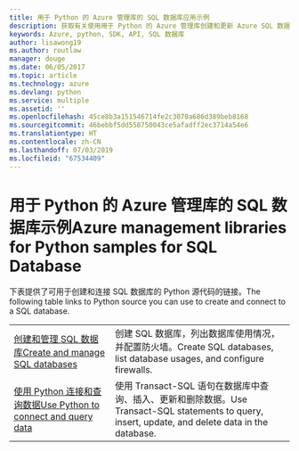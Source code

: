 ```yaml
---
title: 用于 Python 的 Azure 管理库的 SQL 数据库应用示例
description: 获取有关使用用于 Python 的 Azure 管理库创建和更新 Azure SQL 数据库的示例代码
keywords: Azure, python, SDK, API, SQL 数据库
author: lisawong19
ms.author: routlaw
manager: douge
ms.date: 06/05/2017
ms.topic: article
ms.technology: azure
ms.devlang: python
ms.service: multiple
ms.assetid: ''
ms.openlocfilehash: 45ce8b3a151546714fe2c3070a686d389beb8168
ms.sourcegitcommit: 46bebbf5dd558750043ce5afadff2ec3714a54e6
ms.translationtype: HT
ms.contentlocale: zh-CN
ms.lasthandoff: 07/03/2019
ms.locfileid: "67534409"
---
```

# <a name="azure-management-libraries-for-python-samples-for-sql-database"></a><span data-ttu-id="3310d-104">用于 Python 的 Azure 管理库的 SQL 数据库示例</span><span class="sxs-lookup"><span data-stu-id="3310d-104">Azure management libraries for Python samples for SQL Database</span></span>

<span data-ttu-id="3310d-105">下表提供了可用于创建和连接 SQL 数据库的 Python 源代码的链接。</span><span class="sxs-lookup"><span data-stu-id="3310d-105">The following table links to Python source you can use to create and connect to a SQL database.</span></span> 

| ||
|---|---|
| <span data-ttu-id="3310d-106">[创建和管理 SQL 数据库][1]</span><span class="sxs-lookup"><span data-stu-id="3310d-106">[Create and manage SQL databases][1]</span></span> | <span data-ttu-id="3310d-107">创建 SQL 数据库，列出数据库使用情况，并配置防火墙。</span><span class="sxs-lookup"><span data-stu-id="3310d-107">Create SQL databases, list database usages, and configure firewalls.</span></span>  | 
| <span data-ttu-id="3310d-108">[使用 Python 连接和查询数据][2]</span><span class="sxs-lookup"><span data-stu-id="3310d-108">[Use Python to connect and query data][2]</span></span> | <span data-ttu-id="3310d-109">使用 Transact-SQL 语句在数据库中查询、插入、更新和删除数据。</span><span class="sxs-lookup"><span data-stu-id="3310d-109">Use Transact-SQL statements to query, insert, update, and delete data in the database.</span></span> | 

[1]: https://azure.microsoft.com/resources/samples/sql-database-python-manage/
[2]: https://docs.microsoft.com/azure/sql-database/sql-database-connect-query-python